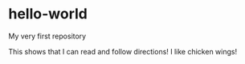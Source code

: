 # hello-world
My very first repository

This shows that I can read and follow directions! I like chicken wings!
